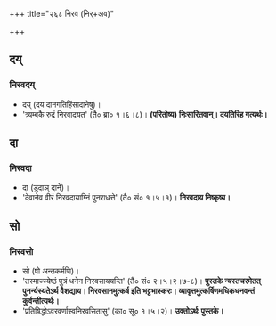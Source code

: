 +++
title="२६८ निरव (निर्+अव)"

+++

## दय्
### निरवदय्
- दय् (दय दानगतिहिंसादानेषु)।
- 'त्र्यम्बकै रुद्रं निरवादयत' (तै० ब्रा० १।६।८)। **(परितोष्य) निःसारितवान्। दयतिरिह गत्यर्थः।**

## दा
### निरवदा
- दा (डुदाञ् दाने)।
- 'देवानेव वीरं निरवदायाग्निं पुनराधत्ते' (तै० सं० १।५।१)। **निरवदाय निष्कृष्य।**

## सो
### निरवसो
- सो (षो अन्तकर्मणि)।
- 'तस्माज्ज्येष्ठं पुत्रं धनेन निरवसाययन्ति' (तै० सं० २।५।२।७-८)। **पुस्तके न्यस्तचरमेतत् पुनर्न्यस्यतेऽर्थ वैशद्याय। निरवसानमुत्कर्ष इति भट्टभास्करः। व्यावृत्तमुत्कर्षिणमधिकधनवन्तं कुर्वन्तीत्यर्थः।**
- 'प्रतिषिद्धोऽवरवर्णास्वनिरवसितासु' (का० सू० १।५।२)। **उक्तोऽर्थः पुस्तके।**
